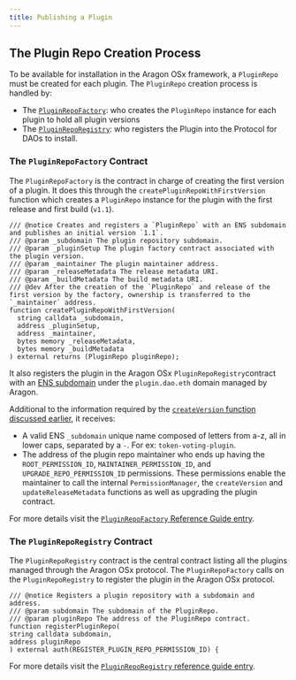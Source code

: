 ```yaml
---
title: Publishing a Plugin
---
```


## The Plugin Repo Creation Process

To be available for installation in the Aragon OSx framework, a `PluginRepo` must be created for each plugin. The `PluginRepo` creation process is handled by:

- The [`PluginRepoFactory`](../../../../03-reference-guide/framework/plugin/repo/PluginRepoFactory.md): who creates the `PluginRepo` instance for each plugin to hold all plugin versions
- The [`PluginRepoRegistry`](../../../../03-reference-guide/framework/plugin/repo/PluginRepoRegistry.md): who registers the Plugin into the Protocol for DAOs to install.

<!-- TODO
- call `createPluginRepoWithFirstVersion` in `PluginRepoFactory`
- this creates the `PluginRepo` with a `1.1` version release and registers it in the `PluginRepoRegistry` with an ENS name

For all subsequent builds and releases, `createVersion` inside the registered `PluginRepo` has to be called.
 -->

### The `PluginRepoFactory` Contract

The `PluginRepoFactory` is the contract in charge of creating the first version of a plugin. It does this through the `createPluginRepoWithFirstVersion` function which creates a `PluginRepo` instance for the plugin with the first release and first build (`v1.1`).

```solidity title="@aragon/framework/repo/PluginRepoFactory.sol"
/// @notice Creates and registers a `PluginRepo` with an ENS subdomain and publishes an initial version `1.1`.
/// @param _subdomain The plugin repository subdomain.
/// @param _pluginSetup The plugin factory contract associated with the plugin version.
/// @param _maintainer The plugin maintainer address.
/// @param _releaseMetadata The release metadata URI.
/// @param _buildMetadata The build metadata URI.
/// @dev After the creation of the `PluginRepo` and release of the first version by the factory, ownership is transferred to the `_maintainer` address.
function createPluginRepoWithFirstVersion(
  string calldata _subdomain,
  address _pluginSetup,
  address _maintainer,
  bytes memory _releaseMetadata,
  bytes memory _buildMetadata
) external returns (PluginRepo pluginRepo);
```

It also registers the plugin in the Aragon OSx `PluginRepoRegistry`contract with an [ENS subdomain](../../03-ens-names.md) under the `plugin.dao.eth` domain managed by Aragon.

Additional to the information required by the [`createVersion` function discussed earlier](./index.md/#the-puginrepo-contract), it receives:

- A valid ENS `_subdomain` unique name composed of letters from a-z, all in lower caps, separated by a `-`. For ex: `token-voting-plugin`.
- The address of the plugin repo maintainer who ends up having the `ROOT_PERMISSION_ID`, `MAINTAINER_PERMISSION_ID`, and `UPGRADE_REPO_PERMISSION_ID` permissions. These permissions enable the maintainer to call the internal `PermissionManager`, the `createVersion` and `updateReleaseMetadata` functions as well as upgrading the plugin contract.

For more details visit the [`PluginRepoFactory` Reference Guide entry](../../../../03-reference-guide/framework/plugin/repo/PluginRepoFactory.md).

### The `PluginRepoRegistry` Contract

The `PluginRepoRegistry` contract is the central contract listing all the plugins managed through the Aragon OSx protocol. The `PluginRepoFactory` calls on the `PluginRepoRegistry` to register the plugin in the Aragon OSx protocol.

```solidity title="@aragon/framework/PluginRepoRegistry.sol"
/// @notice Registers a plugin repository with a subdomain and address.
/// @param subdomain The subdomain of the PluginRepo.
/// @param pluginRepo The address of the PluginRepo contract.
function registerPluginRepo(
string calldata subdomain,
address pluginRepo
) external auth(REGISTER_PLUGIN_REPO_PERMISSION_ID) {
```

For more details visit the [`PluginRepoRegistry` reference guide entry](../../../../03-reference-guide/framework/plugin/repo/PluginRepoRegistry.md).
